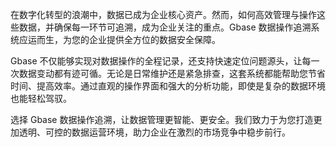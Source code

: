在数字化转型的浪潮中，数据已成为企业核心资产。然而，如何高效管理与操作这些数据，并确保每一环节可追溯，成为企业关注的重点。Gbase 数据操作追溯系统应运而生，为您的企业提供全方位的数据安全保障。

Gbase 不仅能够实现对数据操作的全程记录，还支持快速定位问题源头，让每一次数据变动都有迹可循。无论是日常维护还是紧急排查，这套系统都能帮助您节省时间、提高效率。通过直观的操作界面和强大的分析功能，即使是复杂的数据环境也能轻松驾驭。

选择 Gbase 数据操作追溯，让数据管理更智能、更安全。我们致力于为您打造更加透明、可控的数据运营环境，助力企业在激烈的市场竞争中稳步前行。